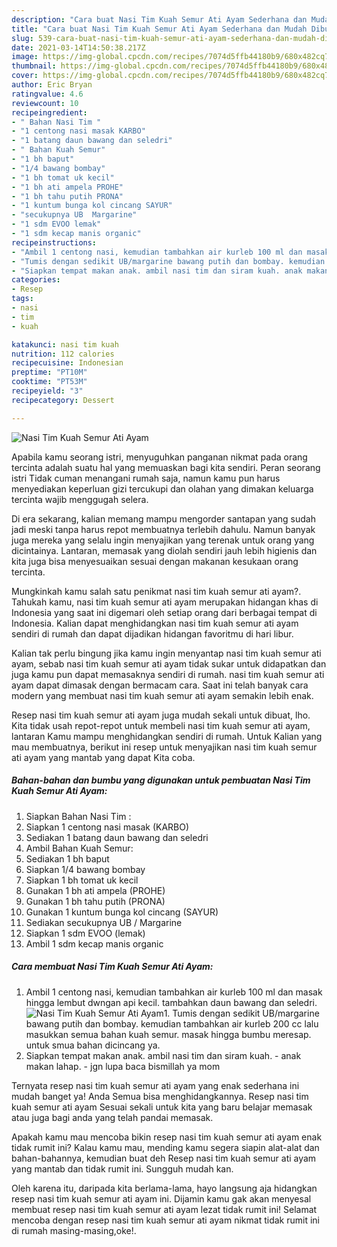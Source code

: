 ```yaml
---
description: "Cara buat Nasi Tim Kuah Semur Ati Ayam Sederhana dan Mudah Dibuat"
title: "Cara buat Nasi Tim Kuah Semur Ati Ayam Sederhana dan Mudah Dibuat"
slug: 539-cara-buat-nasi-tim-kuah-semur-ati-ayam-sederhana-dan-mudah-dibuat
date: 2021-03-14T14:50:38.217Z
image: https://img-global.cpcdn.com/recipes/7074d5ffb44180b9/680x482cq70/nasi-tim-kuah-semur-ati-ayam-foto-resep-utama.jpg
thumbnail: https://img-global.cpcdn.com/recipes/7074d5ffb44180b9/680x482cq70/nasi-tim-kuah-semur-ati-ayam-foto-resep-utama.jpg
cover: https://img-global.cpcdn.com/recipes/7074d5ffb44180b9/680x482cq70/nasi-tim-kuah-semur-ati-ayam-foto-resep-utama.jpg
author: Eric Bryan
ratingvalue: 4.6
reviewcount: 10
recipeingredient:
- " Bahan Nasi Tim "
- "1 centong nasi masak KARBO"
- "1 batang daun bawang dan seledri"
- " Bahan Kuah Semur"
- "1 bh baput"
- "1/4 bawang bombay"
- "1 bh tomat uk kecil"
- "1 bh ati ampela PROHE"
- "1 bh tahu putih PRONA"
- "1 kuntum bunga kol cincang SAYUR"
- "secukupnya UB  Margarine"
- "1 sdm EVOO lemak"
- "1 sdm kecap manis organic"
recipeinstructions:
- "Ambil 1 centong nasi, kemudian tambahkan air kurleb 100 ml dan masak hingga lembut dwngan api kecil. tambahkan daun bawang dan seledri."
- "Tumis dengan sedikit UB/margarine bawang putih dan bombay. kemudian tambahkan air kurleb 200 cc lalu masukkan semua bahan kuah semur. masak hingga bumbu meresap. untuk smua bahan dicincang ya."
- "Siapkan tempat makan anak. ambil nasi tim dan siram kuah. anak makan lahap. jgn lupa baca bismillah ya mom"
categories:
- Resep
tags:
- nasi
- tim
- kuah

katakunci: nasi tim kuah 
nutrition: 112 calories
recipecuisine: Indonesian
preptime: "PT10M"
cooktime: "PT53M"
recipeyield: "3"
recipecategory: Dessert

---
```



![Nasi Tim Kuah Semur Ati Ayam](https://img-global.cpcdn.com/recipes/7074d5ffb44180b9/680x482cq70/nasi-tim-kuah-semur-ati-ayam-foto-resep-utama.jpg)

Apabila kamu seorang istri, menyuguhkan panganan nikmat pada orang tercinta adalah suatu hal yang memuaskan bagi kita sendiri. Peran seorang istri Tidak cuman menangani rumah saja, namun kamu pun harus menyediakan keperluan gizi tercukupi dan olahan yang dimakan keluarga tercinta wajib menggugah selera.

Di era  sekarang, kalian memang mampu mengorder santapan yang sudah jadi meski tanpa harus repot membuatnya terlebih dahulu. Namun banyak juga mereka yang selalu ingin menyajikan yang terenak untuk orang yang dicintainya. Lantaran, memasak yang diolah sendiri jauh lebih higienis dan kita juga bisa menyesuaikan sesuai dengan makanan kesukaan orang tercinta. 



Mungkinkah kamu salah satu penikmat nasi tim kuah semur ati ayam?. Tahukah kamu, nasi tim kuah semur ati ayam merupakan hidangan khas di Indonesia yang saat ini digemari oleh setiap orang dari berbagai tempat di Indonesia. Kalian dapat menghidangkan nasi tim kuah semur ati ayam sendiri di rumah dan dapat dijadikan hidangan favoritmu di hari libur.

Kalian tak perlu bingung jika kamu ingin menyantap nasi tim kuah semur ati ayam, sebab nasi tim kuah semur ati ayam tidak sukar untuk didapatkan dan juga kamu pun dapat memasaknya sendiri di rumah. nasi tim kuah semur ati ayam dapat dimasak dengan bermacam cara. Saat ini telah banyak cara modern yang membuat nasi tim kuah semur ati ayam semakin lebih enak.

Resep nasi tim kuah semur ati ayam juga mudah sekali untuk dibuat, lho. Kita tidak usah repot-repot untuk membeli nasi tim kuah semur ati ayam, lantaran Kamu mampu menghidangkan sendiri di rumah. Untuk Kalian yang mau membuatnya, berikut ini resep untuk menyajikan nasi tim kuah semur ati ayam yang mantab yang dapat Kita coba.

<!--inarticleads1-->

##### Bahan-bahan dan bumbu yang digunakan untuk pembuatan Nasi Tim Kuah Semur Ati Ayam:

1. Siapkan  Bahan Nasi Tim :
1. Siapkan 1 centong nasi masak (KARBO)
1. Sediakan 1 batang daun bawang dan seledri
1. Ambil  Bahan Kuah Semur:
1. Sediakan 1 bh baput
1. Siapkan 1/4 bawang bombay
1. Siapkan 1 bh tomat uk kecil
1. Gunakan 1 bh ati ampela (PROHE)
1. Gunakan 1 bh tahu putih (PRONA)
1. Gunakan 1 kuntum bunga kol cincang (SAYUR)
1. Sediakan secukupnya UB / Margarine
1. Siapkan 1 sdm EVOO (lemak)
1. Ambil 1 sdm kecap manis organic




<!--inarticleads2-->

##### Cara membuat Nasi Tim Kuah Semur Ati Ayam:

1. Ambil 1 centong nasi, kemudian tambahkan air kurleb 100 ml dan masak hingga lembut dwngan api kecil. tambahkan daun bawang dan seledri.
<img src="https://img-global.cpcdn.com/steps/d8b35deb45f87119/160x128cq70/nasi-tim-kuah-semur-ati-ayam-langkah-memasak-1-foto.jpg" alt="Nasi Tim Kuah Semur Ati Ayam">1. Tumis dengan sedikit UB/margarine bawang putih dan bombay. kemudian tambahkan air kurleb 200 cc lalu masukkan semua bahan kuah semur. masak hingga bumbu meresap. untuk smua bahan dicincang ya.
1. Siapkan tempat makan anak. ambil nasi tim dan siram kuah. - anak makan lahap. - jgn lupa baca bismillah ya mom




Ternyata resep nasi tim kuah semur ati ayam yang enak sederhana ini mudah banget ya! Anda Semua bisa menghidangkannya. Resep nasi tim kuah semur ati ayam Sesuai sekali untuk kita yang baru belajar memasak atau juga bagi anda yang telah pandai memasak.

Apakah kamu mau mencoba bikin resep nasi tim kuah semur ati ayam enak tidak rumit ini? Kalau kamu mau, mending kamu segera siapin alat-alat dan bahan-bahannya, kemudian buat deh Resep nasi tim kuah semur ati ayam yang mantab dan tidak rumit ini. Sungguh mudah kan. 

Oleh karena itu, daripada kita berlama-lama, hayo langsung aja hidangkan resep nasi tim kuah semur ati ayam ini. Dijamin kamu gak akan menyesal membuat resep nasi tim kuah semur ati ayam lezat tidak rumit ini! Selamat mencoba dengan resep nasi tim kuah semur ati ayam nikmat tidak rumit ini di rumah masing-masing,oke!.

